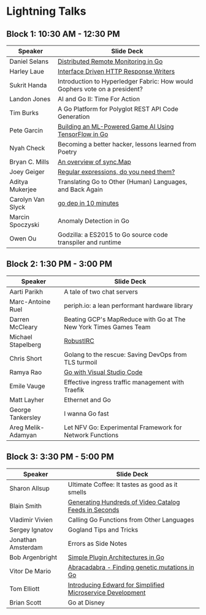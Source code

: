 # Lightning Talks

## Block 1: 10:30 AM - 12:30 PM

| Speaker       | Slide Deck |
| ------------- | ---------- |
| Daniel Selans | [Distributed Remote Monitoring in Go](DanielSelans-DistributedMonitoringWith9volt) |
| Harley Laue | [Interface Driven HTTP Response Writers](HarleyLaue-InterfaceDrivenHttpResponseWriters/) |
| Sukrit Handa | Introduction to Hyperledger Fabric: How would Gophers vote on a president? |
| Landon Jones | AI and Go II: Time For Action |
| Tim Burks | A Go Platform for Polyglot REST API Code Generation |
| Pete Garcin | [Building an ML-Powered Game AI Using TensorFlow in Go](PeteGarcin-BuildingMLPoweredGameAIwithTensorFlow/) |
| Nyah Check | Becoming a better hacker, lessons learned from Poetry |
| Bryan C. Mills | [An overview of sync.Map](BryanCMills-AnOverviewOfSyncMap) |
| Joey Geiger | [Regular expressions, do you need them?](JoeyGeiger-RegexpDoYouNeedIt/) |
| Aditya Mukerjee | Translating Go to Other (Human) Languages, and Back Again |
| Carolyn Van Slyck | [go dep in 10 minutes](CarolynVanSlyck-DepIn10/) |
| Marcin Spoczyski | Anomaly Detection in Go |
| Owen Ou | Godzilla: a ES2015 to Go source code transpiler and runtime |

## Block 2: 1:30 PM - 3:00 PM

| Speaker       | Slide Deck |
| ------------- | ---------- |
| Aarti Parikh | A tale of two chat servers |
| Marc-Antoine Ruel | periph.io: a lean performant hardware library |
| Darren McCleary | Beating GCP's MapReduce with Go at The New York Times Games Team |
| Michael Stapelberg | [RobustIRC](MichaelStapelberg-RobustIRC/) |
| Chris Short | Golang to the rescue: Saving DevOps from TLS turmoil |
| Ramya Rao | [Go with Visual Studio Code](Ramya%20Rao%20-%20Go%20with%20VS%20Code/) |
| Emile Vauge | Effective ingress traffic management with Traefik |
| Matt Layher | Ethernet and Go |
| George Tankersley | I wanna Go fast |
| Areg Melik-Adamyan | Let NFV Go: Experimental Framework for Network Functions |

## Block 3: 3:30 PM - 5:00 PM

| Speaker       | Slide Deck |
| ------------- | ---------- |
| Sharon Allsup | Ultimate Coffee:  It tastes as good as it smells |
| Blain Smith | [Generating Hundreds of Video Catalog Feeds in Seconds](BlainSmith-RokuandAmazonVideoCatalogFeedsusingWorkerPools) |
| Vladimir Vivien | Calling Go Functions from Other Languages |
| Sergey Ignatov | Gogland Tips and Tricks |
| Jonathan Amsterdam | Errors as Side Notes |
| Bob Argenbright | [Simple Plugin Architectures in Go](BobArgenbright-SimplePluginArchitecturesInGo/) |
| Vitor De Mario | [Abracadabra - Finding genetic mutations in Go](VitorDeMario-AbracadabraFindingGeneticMutationsInGo/) |
| Tom Elliott | [Introducing Edward for Simplified Microservice Development](TomElliott-EdwardForManagingLocalMicroservices/) |
| Brian Scott | Go at Disney |
